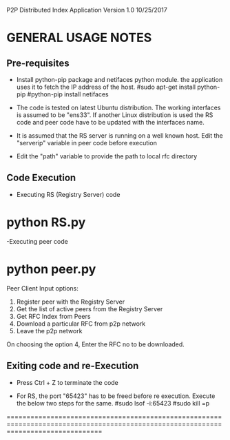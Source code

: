 P2P Distributed Index Application 
Version 1.0 10/25/2017

GENERAL USAGE NOTES
===================

Pre-requisites
--------------
- Install python-pip package and netifaces python module. the application uses it to fetch the IP address of the host.
#sudo apt-get install python-pip
#python-pip install netifaces

- The code is tested on latest Ubuntu distribution. The working interfaces is assumed to be "ens33". If another Linux distribution is used the RS code and peer code have to be updated with the interfaces name.

- It is assumed that the RS server is running on a well known host. Edit the "serverip" variable in peer code before execution

- Edit the "path" variable to provide the path to local rfc directory


Code Execution
--------------

- Executing RS (Registry Server) code
# python RS.py

-Executing peer code
# python peer.py

  Peer Client Input options:
  1. Register peer with the Registry Server
  2. Get the list of active peers from the Registry Server
  3. Get RFC Index from Peers
  4. Download a particular RFC from p2p network
  5. Leave the p2p network

On choosing the option 4, Enter the RFC no to be downloaded.

Exiting code and re-Execution
-----------------------------

- Press Ctrl + Z to terminate the code

- For RS, the port "65423" has to be freed before re execution. Execute the below two steps for the same.
#sudo lsof -i:65423
#sudo kill =p <PID>

====================================================================================================================================
